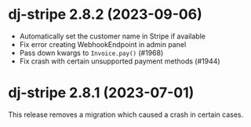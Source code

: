 # dj-stripe 2.8.2 (2023-09-06)

- Automatically set the customer name in Stripe if available
- Fix error creating WebhookEndpoint in admin panel
- Pass down kwargs to `Invoice.pay()` (#1968)
- Fix crash with certain unsupported payment methods (#1944)

# dj-stripe 2.8.1 (2023-07-01)

This release removes a migration which caused a crash in certain cases.

